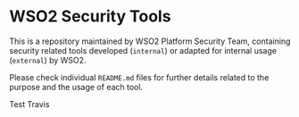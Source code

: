 # WSO2 Security Tools

This is a repository maintained by WSO2 Platform Security Team, containing security related tools developed (`internal`) or adapted for internal usage (`external`) by WSO2.

Please check individual `README.md` files for further details related to the purpose and the usage of each tool.

Test Travis
